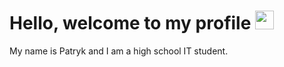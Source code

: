# Hello, welcome to my profile <img src="https://raw.githubusercontent.com/MartinHeinz/MartinHeinz/master/wave.gif" width="30px">
My name is Patryk and I am a high school IT student.
